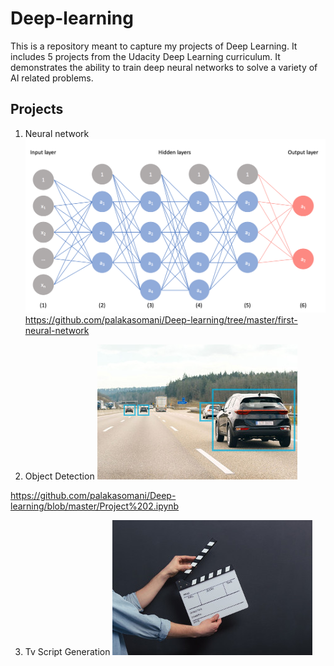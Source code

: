 # Deep-learning


This is a repository meant to capture my projects of Deep Learning. It includes 5 projects from the Udacity Deep Learning curriculum. It demonstrates the ability to train deep neural networks to solve a variety of AI related problems.

## Projects

1. Neural network
 ![](NN.png)
 https://github.com/palakasomani/Deep-learning/tree/master/first-neural-network
 
2. Object Detection
 ![](Object%20detection.jpg)

https://github.com/palakasomani/Deep-learning/blob/master/Project%202.ipynb

3. Tv Script Generation
 ![](tv%20scripts.jpg)
